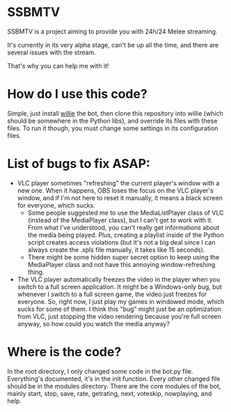 # SSBMTV

SSBMTV is a project aiming to provide you with 24h/24 Melee streaming.

It's currently in its very alpha stage, can't be up all the time, and there are several issues with the stream.

That's why you can help me with it!

# How do I use this code?

Simple, just install [willie](https://github.com/embolalia/willie) the bot, then clone this repository into willie (which should be somewhere in the Python libs), and override its files with these files. To run it though, you must change some settings in its configuration files.

# List of bugs to fix ASAP:

* VLC player sometimes "refreshing" the current player's window with a new one. When it happens, OBS loses the focus on the VLC player's window, and if I'm not here to reset it manually, it means a black screen for everyone, which sucks.
  * Some people suggested me to use the MediaListPlayer class of VLC (instead of the MediaPlayer class), but I can't get to work with it. From what I've understood, you can't really get informations about the media being played. Plus, creating a playlist inside of the Python script creates access violations (but it's not a big deal since I can always create the .xpls file manually, it takes like 15 seconds).
  * There might be some hidden super secret option to keep using the MediaPlayer class and not have this annoying window-refreshing thing.
* The VLC player automatically freezes the video in the player when you switch to a full screen application. It might be a Windows-only bug, but whenever I switch to a full screen game, the video just freezes for everyone. So, right now, I just play my games in windowed mode, which sucks for some of them. I think this "bug" might just be an optimization from VLC, just stopping the video rendering because you're full screen anyway, so how could you watch the media anyway?

# Where is the code?

In the root directory, I only changed some code in the bot.py file. Everything's documented, it's in the init function.
Every other changed file should be in the modules directory. There are the core modules of the bot, mainly start, stop, save, rate, getrating, next, voteskip, nowplaying, and help.
